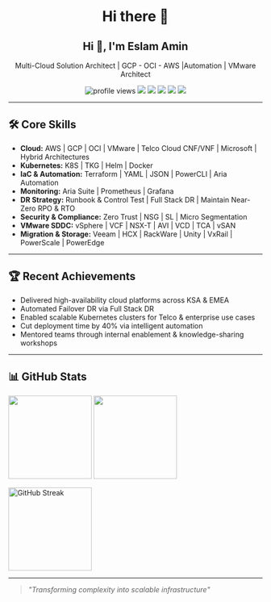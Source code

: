 <h1 align="center">Hi there 👋</h1>
<h2 align="center">Hi 👋, I'm Eslam Amin</h2>
<p align="center">
  Multi-Cloud Solution Architect | GCP - OCI - AWS |Automation | VMware Architect
</p>

<p align="center">
  <!-- Profile views -->
  <img src="https://komarev.com/ghpvc/?username=EslamAmin&style=flat-square" alt="profile views" />
  <!-- Social badges -->
  <a href="mailto:eslamabdelnaser9@gmail.com"><img src="https://img.shields.io/badge/Email-D14836?logo=gmail&logoColor=white" /></a>
  <a href="https://www.linkedin.com/in/eslam-amin-6b18a8309/"><img src="https://img.shields.io/badge/LinkedIn-0A66C2?logo=linkedin&logoColor=white" /></a>
  <a href="https://cloudswifttech.wordpress.com/"><img src="https://img.shields.io/badge/Blog-21759B?logo=wordpress&logoColor=white" /></a>
  <a href="https://medium.com/@EslamAmin93"><img src="https://img.shields.io/badge/Medium-000000?logo=medium&logoColor=white" /></a>
  <a href="https://www.credly.com/users/eslam-amin.6f847d18/edit#credly"><img src="https://img.shields.io/badge/Certifications-FFA500?logo=vercel&logoColor=white" /></a>
</p>

---

## 🛠 Core Skills

- **Cloud:** AWS | GCP | OCI | VMware | Telco Cloud CNF/VNF | Microsoft | Hybrid Architectures  
- **Kubernetes:** K8S | TKG | Helm | Docker 
- **IaC & Automation:** Terraform | YAML | JSON | PowerCLI | Aria Automation  
- **Monitoring:** Aria Suite | Prometheus | Grafana
- **DR Strategy:** Runbook & Control Test |  Full Stack DR | Maintain Near-Zero RPO & RTO
- **Security & Compliance:** Zero Trust | NSG | SL | Micro Segmentation  
- **VMware SDDC:** vSphere | VCF | NSX-T | AVI | VCD | TCA | vSAN
- **Migration & Storage:** Veeam | HCX | RackWare | Unity | VxRail | PowerScale | PowerEdge 

---

## 🏆 Recent Achievements

- Delivered high-availability cloud platforms across KSA & EMEA  
- Automated Failover DR via Full Stack DR  
- Enabled scalable Kubernetes clusters for Telco & enterprise use cases  
- Cut deployment time by 40% via intelligent automation  
- Mentored teams through internal enablement & knowledge-sharing workshops  

---

## 📊 GitHub Stats

<p>
  <img src="https://github-readme-stats.vercel.app/api?username=EslamAmin&show_icons=true&rank_icon=github" height="165" />
  <img src="https://github-readme-stats.vercel.app/api/top-langs/?username=EslamAmin&layout=compact" height="165" />
</p>

<p>
  <img src="https://streak-stats.demolab.com?user=EslamAmin" height="165" alt="GitHub Streak"/>
</p>

---

> *"Transforming complexity into scalable infrastructure"*
